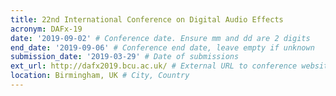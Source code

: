 ```yaml
---
title: 22nd International Conference on Digital Audio Effects 
acronym: DAFx-19
date: '2019-09-02' # Conference date. Ensure mm and dd are 2 digits
end_date: '2019-09-06' # Conference end date, leave empty if unknown
submission_date: '2019-03-29' # Date of submissions
ext_url: http://dafx2019.bcu.ac.uk/ # External URL to conference website
location: Birmingham, UK # City, Country
---
```


